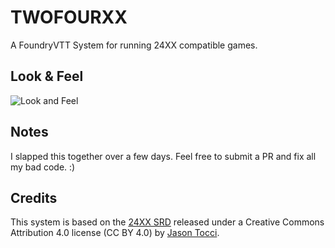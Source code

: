 # TWOFOURXX
A FoundryVTT System for running 24XX compatible games. 

## Look & Feel
![Look and Feel](https://i.imgur.com/QiYm7I5.png)

## Notes
I slapped this together over a few days. Feel free to submit a PR and fix all my bad code. :)

## Credits
This system is based on the [24XX SRD](https://jasontocci.itch.io/24xx) released under a Creative Commons Attribution 4.0 license (CC BY 4.0) by [Jason Tocci](https://jasontocci.itch.io/).